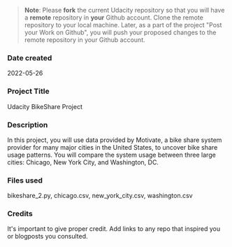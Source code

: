 >**Note**: Please **fork** the current Udacity repository so that you will have a **remote** repository in **your** Github account. Clone the remote repository to your local machine. Later, as a part of the project "Post your Work on Github", you will push your proposed changes to the remote repository in your Github account.

### Date created
2022-05-26

### Project Title
Udacity BikeShare Project

### Description
In this project, you will use data provided by Motivate, a bike share system provider for many major cities in the United States, to uncover bike share usage patterns. You will compare the system usage between three large cities: Chicago, New York City, and Washington, DC.

### Files used
bikeshare_2.py, chicago.csv, new_york_city.csv, washington.csv

### Credits
It's important to give proper credit. Add links to any repo that inspired you or blogposts you consulted.

